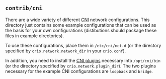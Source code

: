 ## `contrib/cni` ##

There are a wide variety of different [CNI][cni] network configurations. This
directory just contains some example configurations that can be used as the
basis for your own configurations (distibutions should package these files in
example directories).

To use these configurations, place them in `/etc/cni/net.d` (or the directory
specified by `crio.network.network_dir` in your `crio.conf`).

In addition, you need to install the [CNI plugins][cni] necessary into
`/opt/cni/bin` (or the directory specified by `crio.network.plugin_dir`). The
two plugins necessary for the example CNI configurations are `loopback` and
`bridge`.

[cni]: https://github.com/containernetworking/plugins
